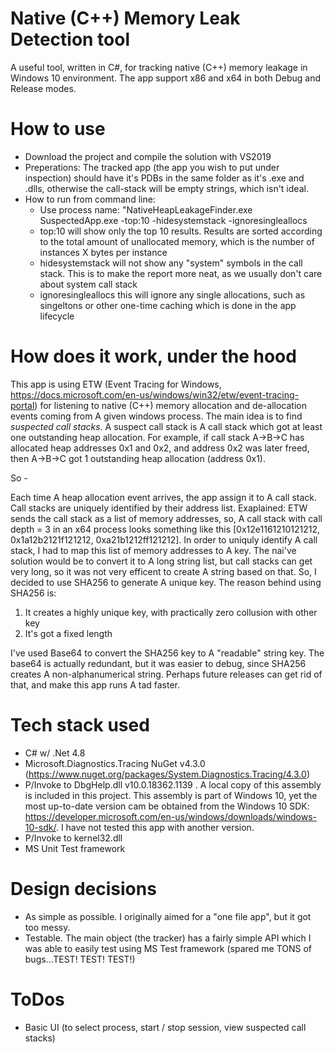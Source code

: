 # Native (C++) Memory Leak Detection tool
A useful tool, written in C#, for tracking native (C++) memory leakage in Windows 10 environment. The app support x86 and x64 in both Debug and Release modes.

# How to use
- Download the project and compile the solution with VS2019
- Preperations: The tracked app (the app you wish to put under inspection) should have it's PDBs in the same folder as it's .exe and .dlls, otherwise the call-stack will be empty strings, which isn't ideal.
- How to run from command line: 
  - Use process name: "NativeHeapLeakageFinder.exe SuspectedApp.exe -top:10 -hidesystemstack -ignoresingleallocs
  - top:10 will show only the top 10 results. Results are sorted according to the total amount of unallocated memory, which is the number of instances X bytes per instance
  - hidesystemstack will not show any "system" symbols in the call stack. This is to make the report more neat, as we usually don't care about system call stack
  - ignoresingleallocs this will ignore any single allocations, such as singeltons or other one-time caching which is done in the app lifecycle
 
# How does it work, under the hood
This app is using ETW (Event Tracing for Windows, https://docs.microsoft.com/en-us/windows/win32/etw/event-tracing-portal) for listening to native (C++) memory allocation and de-allocation events coming from A given windows process.
The main idea is to find *suspected call stacks*. A suspect call stack is A call stack which got at least one outstanding heap allocation.
For example, if call stack A->B->C has allocated heap addresses 0x1 and 0x2, and address 0x2 was later freed, then A->B->C got 1 outstanding heap allocation (address 0x1).

So - 

Each time A heap allocation event arrives, the app assign it to A call stack. Call stacks are uniquely identified by their address list. 
Exaplained: ETW sends the call stack as a list of memory addresses, so, A call stack with call depth = 3 in an x64 process looks something like this [0x12e1161210121212, 0x1a12b2121f121212, 0xa21b1212ff121212]. 
In order to uniquly identify A call stack, I had to map this list of memory addresses to A key. The nai've solution would be to convert it to A long string list, but call stacks can get very long, so it was not very efficent to create A string based on that.
So, I decided to use SHA256 to generate A unique key. The reason behind using SHA256 is:
1) It creates a highly unique key, with practically zero collusion with other key
2) It's got a fixed length

I've used Base64 to convert the SHA256 key to A "readable" string key. The base64 is actually redundant, but it was easier to debug, since SHA256 creates A non-alphanumerical string. Perhaps future releases can get rid of that, and make this app runs A tad faster.

# Tech stack used
- C# w/ .Net 4.8
- Microsoft.Diagnostics.Tracing NuGet v4.3.0 (https://www.nuget.org/packages/System.Diagnostics.Tracing/4.3.0)
- P/Invoke to DbgHelp.dll v10.0.18362.1139 . A local copy of this assembly is included in this project. This assembly is part of Windows 10, yet the most up-to-date version cam be obtained from the Windows 10 SDK: https://developer.microsoft.com/en-us/windows/downloads/windows-10-sdk/. I have not tested this app with another version.
- P/Invoke to kernel32.dll
- MS Unit Test framework

# Design decisions
- As simple as possible. I originally aimed for a "one file app", but it got too messy. 
- Testable. The main object (the tracker) has a fairly simple API which I was able to easily test using MS Test framework (spared me TONS of bugs...TEST! TEST! TEST!)

# ToDos
- Basic UI (to select process, start / stop session, view suspected call stacks)
